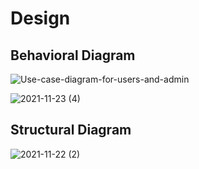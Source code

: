 # Design

## Behavioral Diagram
 
![Use-case-diagram-for-users-and-admin](https://user-images.githubusercontent.com/94215644/142796638-57e24977-59ba-4a7e-a553-19983ab68091.png)





![2021-11-23 (4)](https://user-images.githubusercontent.com/94215644/143033231-5b25c26d-5f98-45be-86e8-ad3362b468fd.png)

## Structural Diagram


![2021-11-22 (2)](https://user-images.githubusercontent.com/94215644/142797077-3833f7b8-7ca7-48f8-9343-e33f6f21aa1e.png)
